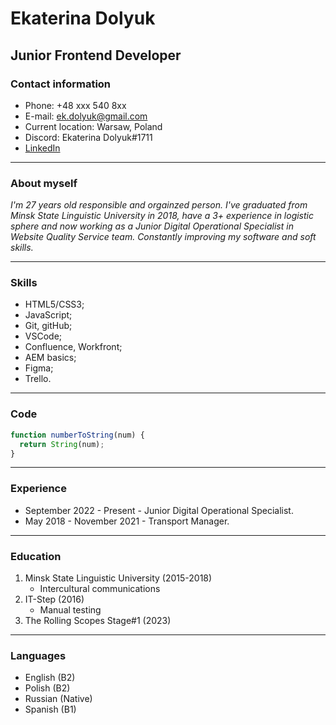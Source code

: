 # Ekaterina Dolyuk

## Junior Frontend Developer

### Contact information

- Phone: +48 xxx 540 8xx
- E-mail: ek.dolyuk@gmail.com
- Current location: Warsaw, Poland
- Discord: Ekaterina Dolyuk#1711
- [LinkedIn](https://www.linkedin.com/in/ekaterina-dolyuk/)

******

### About myself

*I'm 27 years old responsible and orgainzed person. I've graduated from Minsk State Linguistic University in 2018, have a 3+ experience in logistic sphere and now working as a Junior Digital Operational Specialist in Website Quality Service team. Constantly improving my software and soft skills.*

******

### Skills

- HTML5/CSS3;
- JavaScript;
- Git, gitHub;
- VSCode;
- Confluence, Workfront;
- AEM basics;
- Figma;
- Trello.
  
******

### Code

```js
function numberToString(num) {
  return String(num);
}
```

******

### Experience

- September 2022 - Present - Junior Digital Operational Specialist.
- May 2018 - November 2021 - Transport Manager.
  
******

### Education

 1. Minsk State Linguistic University (2015-2018)
     - Intercultural communications
 2. IT-Step (2016)
     - Manual testing
 3. The Rolling Scopes Stage#1 (2023)

******

### Languages

- English (B2)
- Polish (B2)
- Russian (Native)
- Spanish (B1)

